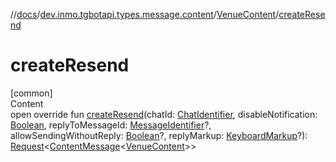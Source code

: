 //[docs](../../../index.md)/[dev.inmo.tgbotapi.types.message.content](../index.md)/[VenueContent](index.md)/[createResend](create-resend.md)



# createResend  
[common]  
Content  
open override fun [createResend](create-resend.md)(chatId: [ChatIdentifier](../../dev.inmo.tgbotapi.types/-chat-identifier/index.md), disableNotification: [Boolean](https://kotlinlang.org/api/latest/jvm/stdlib/kotlin/-boolean/index.html), replyToMessageId: [MessageIdentifier](../../dev.inmo.tgbotapi.types/index.md#%5Bdev.inmo.tgbotapi.types%2FMessageIdentifier%2F%2F%2FPointingToDeclaration%2F%5D%2FClasslikes%2F625018081)?, allowSendingWithoutReply: [Boolean](https://kotlinlang.org/api/latest/jvm/stdlib/kotlin/-boolean/index.html)?, replyMarkup: [KeyboardMarkup](../../dev.inmo.tgbotapi.types.buttons/-keyboard-markup/index.md)?): [Request](../../dev.inmo.tgbotapi.requests.abstracts/-request/index.md)<[ContentMessage](../../dev.inmo.tgbotapi.types.message.abstracts/-content-message/index.md)<[VenueContent](index.md)>>  



